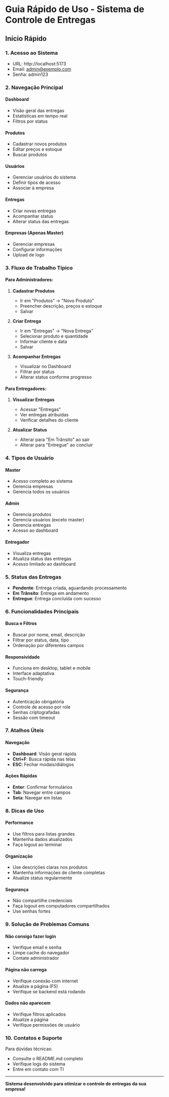 # Guia Rápido de Uso - Sistema de Controle de Entregas

## Início Rápido

### 1. Acesso ao Sistema
- URL: http://localhost:5173
- Email: admin@exemplo.com
- Senha: admin123

### 2. Navegação Principal

#### Dashboard
- Visão geral das entregas
- Estatísticas em tempo real
- Filtros por status

#### Produtos
- Cadastrar novos produtos
- Editar preços e estoque
- Buscar produtos

#### Usuários
- Gerenciar usuários do sistema
- Definir tipos de acesso
- Associar à empresa

#### Entregas
- Criar novas entregas
- Acompanhar status
- Alterar status das entregas

#### Empresas (Apenas Master)
- Gerenciar empresas
- Configurar informações
- Upload de logo

### 3. Fluxo de Trabalho Típico

#### Para Administradores:
1. **Cadastrar Produtos**
   - Ir em "Produtos" → "Novo Produto"
   - Preencher descrição, preços e estoque
   - Salvar

2. **Criar Entrega**
   - Ir em "Entregas" → "Nova Entrega"
   - Selecionar produto e quantidade
   - Informar cliente e data
   - Salvar

3. **Acompanhar Entregas**
   - Visualizar no Dashboard
   - Filtrar por status
   - Alterar status conforme progresso

#### Para Entregadores:
1. **Visualizar Entregas**
   - Acessar "Entregas"
   - Ver entregas atribuídas
   - Verificar detalhes do cliente

2. **Atualizar Status**
   - Alterar para "Em Trânsito" ao sair
   - Alterar para "Entregue" ao concluir

### 4. Tipos de Usuário

#### Master
- Acesso completo ao sistema
- Gerencia empresas
- Gerencia todos os usuários

#### Admin
- Gerencia produtos
- Gerencia usuários (exceto master)
- Gerencia entregas
- Acesso ao dashboard

#### Entregador
- Visualiza entregas
- Atualiza status das entregas
- Acesso limitado ao dashboard

### 5. Status das Entregas

- **Pendente**: Entrega criada, aguardando processamento
- **Em Trânsito**: Entrega em andamento
- **Entregue**: Entrega concluída com sucesso

### 6. Funcionalidades Principais

#### Busca e Filtros
- Buscar por nome, email, descrição
- Filtrar por status, data, tipo
- Ordenação por diferentes campos

#### Responsividade
- Funciona em desktop, tablet e mobile
- Interface adaptativa
- Touch-friendly

#### Segurança
- Autenticação obrigatória
- Controle de acesso por role
- Senhas criptografadas
- Sessão com timeout

### 7. Atalhos Úteis

#### Navegação
- **Dashboard**: Visão geral rápida
- **Ctrl+F**: Busca rápida nas telas
- **ESC**: Fechar modais/diálogos

#### Ações Rápidas
- **Enter**: Confirmar formulários
- **Tab**: Navegar entre campos
- **Seta**: Navegar em listas

### 8. Dicas de Uso

#### Performance
- Use filtros para listas grandes
- Mantenha dados atualizados
- Faça logout ao terminar

#### Organização
- Use descrições claras nos produtos
- Mantenha informações de cliente completas
- Atualize status regularmente

#### Segurança
- Não compartilhe credenciais
- Faça logout em computadores compartilhados
- Use senhas fortes

### 9. Solução de Problemas Comuns

#### Não consigo fazer login
- Verifique email e senha
- Limpe cache do navegador
- Contate administrador

#### Página não carrega
- Verifique conexão com internet
- Atualize a página (F5)
- Verifique se backend está rodando

#### Dados não aparecem
- Verifique filtros aplicados
- Atualize a página
- Verifique permissões de usuário

### 10. Contatos e Suporte

Para dúvidas técnicas:
- Consulte o README.md completo
- Verifique logs do sistema
- Entre em contato com TI

---

**Sistema desenvolvido para otimizar o controle de entregas da sua empresa!**

